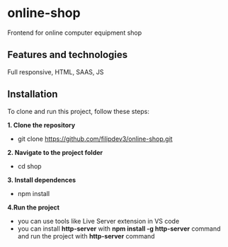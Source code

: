 # online-shop
Frontend for online computer equipment shop

## Features and technologies
Full responsive, HTML, SAAS, JS

## Installation
To clone and run this project, follow these steps: 

**1. Clone the repository** <br/>
  - git clone https://github.com/filipdev3/online-shop.git

**2. Navigate to the project folder** <br/>
  - cd shop

**3. Install dependences** <br/>
  - npm install

**4.Run the project** <br/>
  - you can use tools like Live Server extension in VS code
  - you can install **http-server** with **npm install -g http-server** command and run the project with **http-server** command